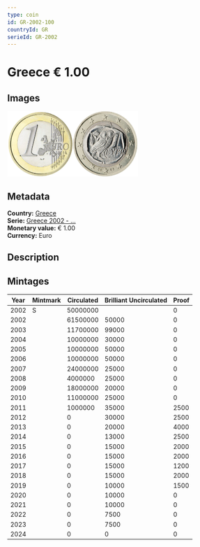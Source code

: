 ```yaml
---
type: coin
id: GR-2002-100
countryId: GR
serieId: GR-2002
---
```


# Greece € 1.00

## Images

<img src="../../../Images/common-2002-100.webp" height="150" alt="Front image"><img src="Images/greece-2002-100.webp" height="150" alt="Back image">

## Metadata

**Country:** [Greece](../index.md)\
**Serie:** [Greece 2002 - ...](index.md)\
**Monetary value:** € 1.00\
**Currency:** Euro

## Description

## Mintages

| Year | Mintmark | Circulated | Brilliant Uncirculated | Proof |
| ---- | -------- | ---------- | ---------------------- | ----- |
| 2002 | S        | 50000000   |                        | 0     |
| 2002 |          | 61500000   | 50000                  | 0     |
| 2003 |          | 11700000   | 99000                  | 0     |
| 2004 |          | 10000000   | 30000                  | 0     |
| 2005 |          | 10000000   | 50000                  | 0     |
| 2006 |          | 10000000   | 50000                  | 0     |
| 2007 |          | 24000000   | 25000                  | 0     |
| 2008 |          | 4000000    | 25000                  | 0     |
| 2009 |          | 18000000   | 20000                  | 0     |
| 2010 |          | 11000000   | 25000                  | 0     |
| 2011 |          | 1000000    | 35000                  | 2500  |
| 2012 |          | 0          | 30000                  | 2500  |
| 2013 |          | 0          | 20000                  | 4000  |
| 2014 |          | 0          | 13000                  | 2500  |
| 2015 |          | 0          | 15000                  | 2000  |
| 2016 |          | 0          | 15000                  | 2000  |
| 2017 |          | 0          | 15000                  | 1200  |
| 2018 |          | 0          | 15000                  | 2000  |
| 2019 |          | 0          | 10000                  | 1500  |
| 2020 |          | 0          | 10000                  | 0     |
| 2021 |          | 0          | 10000                  | 0     |
| 2022 |          | 0          | 7500                   | 0     |
| 2023 |          | 0          | 7500                   | 0     |
| 2024 |          | 0          | 0                      | 0     |
